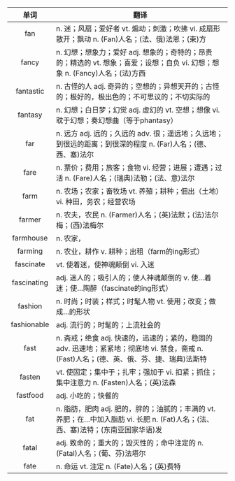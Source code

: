 |单词|翻译  |
|:--:|--| 
|	fan  		|		n. 迷；风扇；爱好者 vt. 煽动；刺激；吹拂 vi. 成扇形散开；飘动 n. (Fan)人名；(法、俄)法恩；(柬)方	|		
|	fancy  		|		n. 幻想；想象力；爱好 adj. 想象的；奇特的；昂贵的；精选的 vt. 想象；喜爱；设想；自负 vi. 幻想；想象 n. (Fancy)人名；(法)方西	|		
|	fantastic  		|		n. 古怪的人 adj. 奇异的；空想的；异想天开的；古怪的；极好的，极出色的；不可思议的；不切实际的	|		
|	fantasy  		|		n. 幻想；白日梦；幻觉 adj. 虚幻的 vt. 空想；想像 vi. 耽于幻想；奏幻想曲（等于phantasy）	|		
|	far  		|		n. 远方 adj. 远的；久远的 adv. 很；遥远地；久远地；到很远的距离；到很深的程度 n. (Far)人名；(德、西、塞)法尔	|		
|	fare  		|		n. 票价；费用；旅客；食物 vi. 经营；进展；遭遇；过活 n. (Fare)人名；(瑞典)法勒；(法、意)法尔	|		
|	farm  		|		n. 农场；农家；畜牧场 vt. 养殖；耕种；佃出（土地） vi. 种田，务农；经营农场	|		
|	farmer  		|		n. 农夫，农民 n. (Farmer)人名；(英)法默；(法)法尔梅；(西)法梅尔	|		
|	farmhouse  		|		n. 农家，	|		
|	farming  		|		n. 农业，耕作 v. 耕种；出租（farm的ing形式）	|		
|	fascinate  		|		vt. 使着迷，使神魂颠倒 vi. 入迷	|		
|	fascinating  		|		adj. 迷人的；吸引人的；使人神魂颠倒的 v. 使…着迷；使…陶醉（fascinate的ing形式）	|		
|	fashion  		|		n. 时尚；时装；样式；时髦人物 vt. 使用；改变；做成…的形状	|		
|	fashionable  		|		adj. 流行的；时髦的；上流社会的	|		
|	fast  		|		n. 斋戒；绝食 adj. 快速的，迅速的；紧的，稳固的 adv. 迅速地；紧紧地；彻底地 vi. 禁食，斋戒 n. (Fast)人名；(德、英、俄、芬、捷、瑞典)法斯特	|		
|	fasten  		|		vt. 使固定；集中于；扎牢；强加于 vi. 扣紧；抓住；集中注意力 n. (Fasten)人名；(英)法森	|		
|	fastfood  		|		adj. 小吃的；快餐的	|		
|	fat  		|		n. 脂肪，肥肉 adj. 肥的，胖的；油腻的；丰满的 vt. 养肥；在…中加入脂肪 vi. 长肥 n. (Fat)人名；(法、西、塞)法特；(东南亚国家华语)发	|		
|	fatal  		|		adj. 致命的；重大的；毁灭性的；命中注定的 n. (Fatal)人名；(葡、芬)法塔尔	|		
|	fate  		|		n. 命运 vt. 注定 n. (Fate)人名；(英)费特	|		
